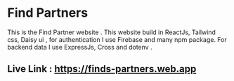 # Find Partners
<p>This is the Find Partner website . This website build in ReactJs, Tailwind css, Daisy ui , for authentication I use Firebase  and many npm package. For backend data I use ExpressJs, Cross and dotenv .</p>

## Live Link : https://finds-partners.web.app



